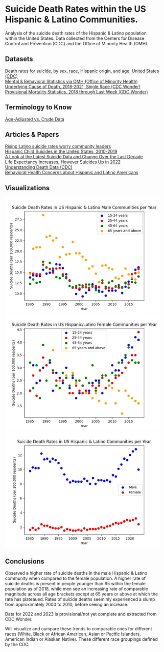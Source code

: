 # Suicide Death Rates within the US Hispanic & Latino Communities.
Analysis of the suicide death rates of the Hispanic &amp; Latino population within the United States. Data collected from the Centers for Disease Control and Prevention (CDC) and the Office of Minority Health (OMH).  

## Datasets<br>
[Death rates for suicide, by sex, race, Hispanic origin, and age: United States (CDC)](https://data.cdc.gov/NCHS/Death-rates-for-suicide-by-sex-race-Hispanic-origi/9j2v-jamp/about_data) <br>
[Mental & Behavioral Statistics via OMH (Office of Minority Health)](https://minorityhealth.hhs.gov/mental-and-behavioral-health-hispanics) <br>
[Underlying Cause of Death, 2018-2021, Single Race (CDC Wonder)](https://wonder.cdc.gov/controller/datarequest/D158;jsessionid=8656C16750ED571516010C46F032) <br>
[Provisional Mortality Statistics, 2018 through Last Week (CDC Wonder)](https://wonder.cdc.gov/mcd-icd10-provisional.html) <br>

##  Terminology to Know<br>
[Age-Adjusted vs. Crude Data](https://www.nlm.nih.gov/oet/ed/stats/02-600.html#:~:text=It%20is%20important%20to%20remember,for%20comparisons%20to%20other%20populations.) <br>

## Articles & Papers
[Rising Latino suicide rates worry community leaders](https://www.nbcnews.com/news/latino/rising-latino-suicide-rates-worry-community-leaders-rcna134363) <br>
[Hispanic Child Suicides in the United States, 2010-2019](https://pubmed.ncbi.nlm.nih.gov/34997530/) <br>
[A Look at the Latest Suicide Data and Change Over the Last Decade](https://www.kff.org/mental-health/issue-brief/a-look-at-the-latest-suicide-data-and-change-over-the-last-decade/) <br>
[Life Expectancy Increases, However Suicides Up in 2022](https://www.cdc.gov/nchs/pressroom/nchs_press_releases/2023/20231129.htm) <br>
[Understanding Death Data (CDC)](https://www.cdc.gov/surveillance/blogs-stories/understanding-death-data.html)<br>
[Behavioral Health Concerns about Hispanic and Latino Americans](https://www.samhsa.gov/behavioral-health-equity/hispanic-latino) <br>

##  Visualizations<br>
![Suicide Deaths per Year(Male age bracktes](Figures/deaths_vs_year_male_ages.jpg)
![Suicide Deaths per Year(Male age bracktes](Figures/deaths_vs_year_female_ages.jpg)
![Suicide Deaths per Year](Figures/deaths_vs_year.jpg)
 
##  Conclusions<br>
Observed a higher rate of suicide deaths in the male Hispanic & Latino community when compared to the female population. A higher rate of suicide deaths is present in people younger than 65 within the female population as of 2018, while men see an increasing rate of comparable magnitude across all age brackets except at 65 years or above at which the rate has plateaued. Rates of suicide deaths seeminly experienced a slump from approximately 2000 to 2010, before seeing an increase. <br>

Data for 2022 and 2023 is provisional/not yet complete and extracted from CDC Wonder.<br>

Will visualize and compare these trends to comparable ones for different races (White, Black or African American, Asian or Pacific Islanders, American Indian or Alaskan Native). These different race groupings defined by the CDC. <br>

<!--- ![Suicide Deaths per Year with poly fit (4th order)](Figures/deaths_vs_year_withfit.jpg) ---!>
<!--- ![Suicide Deaths per Year with poly fit (4th order) extended by 10 years](Figures/deaths_vs_year_fitextended.jpg) ---!>

